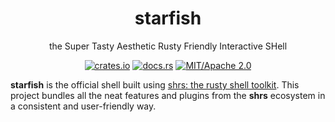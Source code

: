 <div align="center">

# starfish

the Super Tasty Aesthetic Rusty Friendly Interactive SHell

[![crates.io](https://img.shields.io/crates/v/starfish.svg)](https://crates.io/crates/starfish)
[![docs.rs](https://docs.rs/starfish/badge.svg)](https://docs.rs/starfish)
[![MIT/Apache 2.0](https://img.shields.io/badge/license-MIT%2FApache-blue.svg)](#)

</div>

**starfish** is the official shell built using [shrs: the rusty shell toolkit](https://github.com/MrPicklePinosaur/shrs). This project bundles all the neat features and plugins from the **shrs** ecosystem in a consistent and user-friendly way.
